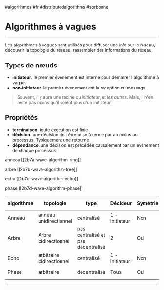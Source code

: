 #algorithmes #fr #distributedalgorithms #sorbonne
# Algorithmes à vagues
---
Les algorithmes à vagues sont utilisés pour diffuser une info sur le réseau, découvrir la topologie du réseau, rassembler des informations du réseau.
## Types de nœuds
+ **initiateur**. le premier événement est interne pour démarrer l'algorithme à vague.
+ **non-initiateur**. le premier événement est la reception du message.

> Souvent, il y aura une racine ou _initiateur_, et _les autres_. Mais, il n'en reste pas moins qu'il soient plus d'un initiateur.
## Propriétés
+ **terminaison**. toute execution est finie
+ **décision**. une décision doit être prise à terme par au moins un processus. Typiquement une retourne
+ **dépendance**. une décision est précédée causalement par un événement de chaque processus


anneau [[2b7a-wave-algorithm-ring]]

arbre [[2b7b-wave-algorithm-tree]]

echo [[2b7c-wave-algorithm-echo]]

phase [[2b7d-wave-algorithm-phase]]

| algorithme | topologie                 | type                               | Décideur       | Symétrie | nb. msg | temps |
| ---------- | ------------------------- | ---------------------------------- | -------------- | -------- | ------- | ----- |
| Anneau     | anneau unidirectionnel    | centralisé                         | 1 - initiateur | Non      | N       | N     |
| Arbre      | Arbre bidirectionnel      | pas centralisé et pas décentralisé | 2              | Oui      | N       | O(D)  |
| Echo       | arbitraire bidirectionnel | centralisé                         | 1 - initiateur | Non      | 2 * M   | O(N)  |
| Phase      | arbitraire                | décentralisé                       | Tous           | Oui      | M * D   | O(D²) |



----


